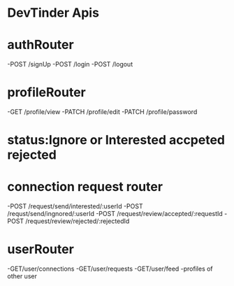 # DevTinder Apis


# authRouter
-POST /signUp
-POST /login
-POST /logout

# profileRouter
-GET /profile/view
-PATCH /profile/edit
-PATCH /profile/password

# status:Ignore or Interested accpeted rejected

# connection request router
-POST /request/send/interested/:userId
-POST /requst/send/ingnored/:userId
-POST /request/review/accepted/:requestId
-POST /request/review/rejected/:rejectedId

# userRouter
-GET/user/connections
-GET/user/requests
-GET/user/feed -profiles of other user